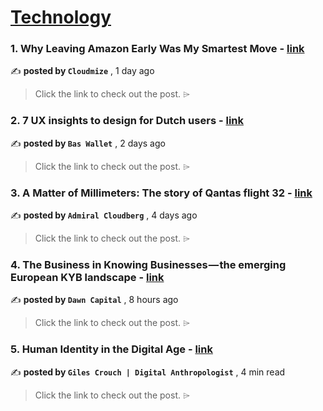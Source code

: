 
<h1><a href=https://medium.com/tag/technology/recommended target="_blank" rel="noopener noreferrer">Technology</a></h1>
<h3>1. Why Leaving Amazon Early Was My Smartest Move - <a href=https://medium.com/illumination/why-leaving-amazon-early-was-my-smartest-move-65a808584540?source=tag_recommended_feed---------0-84----------technology----------7c36e422_0317_44d7_a167_57b050781ace------- target="_blank" rel="noopener noreferrer">link</a></h3>

✍️ **posted by `Cloudmize`** <date> , 1 day ago</date>

<blockquote>Click the link to check out the post. ⌲</blockquote>

<h3>2. 7 UX insights to design for Dutch users - <a href=https://medium.com/@baswallet/7-ux-insights-to-design-for-dutch-users-2b3d59c82f97?source=tag_recommended_feed---------1-107----------technology----------7c36e422_0317_44d7_a167_57b050781ace------- target="_blank" rel="noopener noreferrer">link</a></h3>

✍️ **posted by `Bas Wallet`** <date> , 2 days ago</date>

<blockquote>Click the link to check out the post. ⌲</blockquote>

<h3>3. A Matter of Millimeters: The story of Qantas flight 32 - <a href=https://medium.com/@admiralcloudberg/a-matter-of-millimeters-the-story-of-qantas-flight-32-bdaa62dc98e7?source=tag_recommended_feed---------2-85----------technology----------7c36e422_0317_44d7_a167_57b050781ace------- target="_blank" rel="noopener noreferrer">link</a></h3>

✍️ **posted by `Admiral Cloudberg`** <date> , 4 days ago</date>

<blockquote>Click the link to check out the post. ⌲</blockquote>

<h3>4. The Business in Knowing Businesses — the emerging European KYB landscape - <a href=https://medium.com/@dawncapitalteam/the-business-in-knowing-businesses-the-emerging-european-kyb-landscape-0ef026963497?source=tag_recommended_feed---------3-84----------technology----------7c36e422_0317_44d7_a167_57b050781ace------- target="_blank" rel="noopener noreferrer">link</a></h3>

✍️ **posted by `Dawn Capital`** <date> , 8 hours ago</date>

<blockquote>Click the link to check out the post. ⌲</blockquote>

<h3>5. Human Identity in the Digital Age - <a href=https://medium.com/@gilescrouch/human-identity-in-the-digital-age-64e1952ce42d?source=tag_recommended_feed---------4-107----------technology----------7c36e422_0317_44d7_a167_57b050781ace------- target="_blank" rel="noopener noreferrer">link</a></h3>

✍️ **posted by `Giles Crouch | Digital Anthropologist`** <date> , 4 min read</date>

<blockquote>Click the link to check out the post. ⌲</blockquote>


